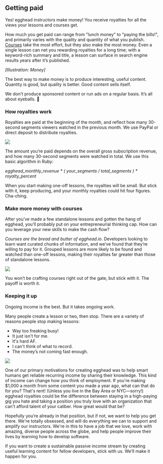 ## Getting paid
Yes! egghead instructors make money! You receive royalties for all the views your lessons and courses get.

How much you get paid can range from "lunch money" to "paying the bills!", and primarily varies with the quality and quantity of what you publish. [Courses](#why-create-a-course) take the most effort, but they also make the most money. Even a single lesson can net you rewarding royalties for a long time; with a keyword-rich summary and title, a lesson can surface in search engine results years after it’s published.

*[Illustration: Money]*

The best way to make money is to produce interesting, useful content. Quantity is good, but quality is better. Good content sells itself.

We don't produce sponsored content or run ads on a regular basis. It’s all about eyeballs. 👀


### How royalties work

Royalties are paid at the beginning of the month, and reflect how many 30-second segments viewers watched in the previous month. We use PayPal or direct deposit to distribute royalties.


![](https://media2.giphy.com/media/BZhxwIs7as5ngfbVSN/giphy.gif)


The amount you’re paid depends on the overall gross subscription revenue, and how many 30-second segments were watched in total. We use this basic algorithm in Ruby:

*egghead_monthly_revenue * ( your_segments / total_segments ) * royalty_percent*

When you start making one-off lessons, the royalties will be small. But stick with it, keep producing, and your monthly royalties could hit four figures. Cha-ching.


### Make more money with courses

After you’ve made a few standalone lessons and gotten the hang of egghead, you’ll probably put on your entrepreneurial thinking cap. How can you leverage your new skills to make the cash flow?

*Courses are the bread and butter of egghead.io*. Developers looking to learn want curated chunks of information, and we’ve found that they’re willing to pay for it. Grouped lessons are more likely to be found and watched than one-off lessons, making their royalties far greater than those of standalone lessons.


![](https://d2mxuefqeaa7sj.cloudfront.net/s_5039938F092F55E0495D77B9A65DAF41A0665506BE0DA505220FAFB13AF54251_1530308382885_image.png)


You won’t be crafting courses right out of the gate, but stick with it. The payoff is worth it.


### Keeping it up

Ongoing income is the best. But it takes ongoing work.

Many people create a lesson or two, then stop. There are a variety of reasons people stop making lessons:

- Way too freaking busy!
- It just isn't for me.
- It's hard AF.
- I can't think of what to record.
- The money’s not coming fast enough.


![](https://media.giphy.com/media/D3ggX9iWqOHza/giphy.gif)


One of our primary motivations for creating egghead was to help smart humans get reliable recurring income by sharing their knowledge. This kind of income can change how you think of employment. If you're making $1,000 a month from some content you made a year ago, what can that do for you? That's rent! (Unless you live in the Bay Area or NYC—sorry!) egghead royalties could be the difference between staying in a high-paying gig you hate and taking a position you truly love with an organization that can't afford talent of your caliber. How great would that be?

Hopefully you’re already in that position, but if not, we want to help you get there. We're totally obsessed, and will do everything we can to support and amplify our instructors. We're in this to have a job that we love, work with amazing, diverse people across the globe, and help people improve their lives by learning how to develop software.

If you want to create a sustainable passive income stream by creating useful learning content for fellow developers, stick with us. We’ll make it happen for you.
